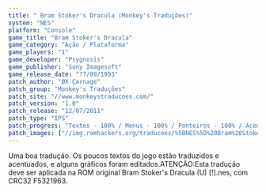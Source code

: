 ```yaml
---
title: " Bram Stoker's Dracula (Monkey's Traduções)"
system: "NES"
platform: "Console"
game_title: "Bram Stoker's Dracula"
game_category: "Ação / Plataforma"
game_players: "1"
game_developer: "Psygnosis"
game_publisher: "Sony Imagesoft"
game_release_date: "??/09/1993"
patch_author: "ØX-Carnage"
patch_group: "Monkey's Traduções"
patch_site: "//www.monkeystraducoes.com/"
patch_version: "1.0"
patch_release: "12/07/2011"
patch_type: "IPS"
patch_progress: "Textos - 100% / Menus - 100% / Ponteiros - 100% / Acentos - 100% / Gráficos - 15%"
patch_images: ["//img.romhackers.org/traducoes/%5BNES%5D%20Bram%20Stoker's%20Dracula%20-%20Monkey's%20Tradu%C3%A7%C3%B5es%20-%201.png","//img.romhackers.org/traducoes/%5BNES%5D%20Bram%20Stoker's%20Dracula%20-%20Monkey's%20Tradu%C3%A7%C3%B5es%20-%202.png","//img.romhackers.org/traducoes/%5BNES%5D%20Bram%20Stoker's%20Dracula%20-%20Monkey's%20Tradu%C3%A7%C3%B5es%20-%203.png"]
---
```

Uma boa tradução. Os poucos textos do jogo estão traduzidos e acentuados, e alguns gráficos foram editados.ATENÇÃO:Esta tradução deve ser aplicada na ROM original Bram Stoker's Dracula (U) [!].nes, com CRC32 F5321963.